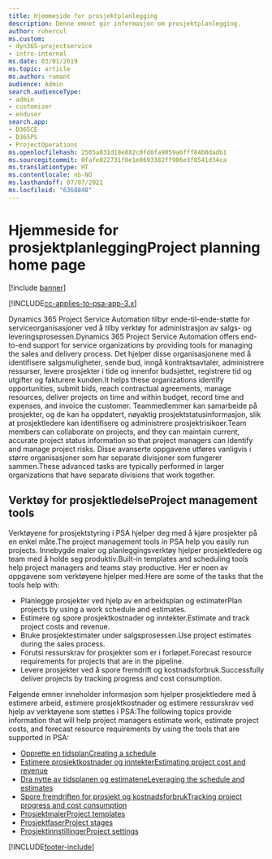 ```yaml
---
title: Hjemmeside for prosjektplanlegging
description: Denne emnet gir informasjon om prosjektplanlegging.
author: ruhercul
ms.custom:
- dyn365-projectservice
- intro-internal
ms.date: 03/01/2019
ms.topic: article
ms.author: rumant
audience: Admin
search.audienceType:
- admin
- customizer
- enduser
search.app:
- D365CE
- D365PS
- ProjectOperations
ms.openlocfilehash: 2505a831d18e882c0fd8fa9059a6fff84b0dadb1
ms.sourcegitcommit: 0fafe022731f0e1e8693382ff906e3f8541d34ca
ms.translationtype: HT
ms.contentlocale: nb-NO
ms.lasthandoff: 07/07/2021
ms.locfileid: "6368848"
---
```

# <a name="project-planning-home-page"></a><span data-ttu-id="9f34b-103">Hjemmeside for prosjektplanlegging</span><span class="sxs-lookup"><span data-stu-id="9f34b-103">Project planning home page</span></span>

[!include [banner](../includes/psa-now-project-operations.md)]

[!INCLUDE[cc-applies-to-psa-app-3.x](../includes/cc-applies-to-psa-app-3x.md)]

<span data-ttu-id="9f34b-104">Dynamics 365 Project Service Automation tilbyr ende-til-ende-støtte for serviceorganisasjoner ved å tilby verktøy for administrasjon av salgs- og leveringsprosessen.</span><span class="sxs-lookup"><span data-stu-id="9f34b-104">Dynamics 365 Project Service Automation offers end-to-end support for service organizations by providing tools for managing the sales and delivery process.</span></span> <span data-ttu-id="9f34b-105">Det hjelper disse organisasjonene med å identifisere salgsmuligheter, sende bud, inngå kontraktsavtaler, administrere ressurser, levere prosjekter i tide og innenfor budsjettet, registrere tid og utgifter og fakturere kunden.</span><span class="sxs-lookup"><span data-stu-id="9f34b-105">It helps these organizations identify opportunities, submit bids, reach contractual agreements, manage resources, deliver projects on time and within budget, record time and expenses, and invoice the customer.</span></span> <span data-ttu-id="9f34b-106">Teammedlemmer kan samarbeide på prosjekter, og de kan ha oppdatert, nøyaktig prosjektstatusinformasjon, slik at prosjektledere kan identifisere og administrere prosjektrisikoer.</span><span class="sxs-lookup"><span data-stu-id="9f34b-106">Team members can collaborate on projects, and they can maintain current, accurate project status information so that project managers can identify and manage project risks.</span></span> <span data-ttu-id="9f34b-107">Disse avanserte oppgavene utføres vanligvis i større organisasjoner som har separate divisjoner som fungerer sammen.</span><span class="sxs-lookup"><span data-stu-id="9f34b-107">These advanced tasks are typically performed in larger organizations that have separate divisions that work together.</span></span>

## <a name="project-management-tools"></a><span data-ttu-id="9f34b-108">Verktøy for prosjektledelse</span><span class="sxs-lookup"><span data-stu-id="9f34b-108">Project management tools</span></span>

<span data-ttu-id="9f34b-109">Verktøyene for prosjektstyring i PSA hjelper deg med å kjøre prosjekter på en enkel måte.</span><span class="sxs-lookup"><span data-stu-id="9f34b-109">The project management tools in PSA help you easily run projects.</span></span> <span data-ttu-id="9f34b-110">Innebygde maler og planleggingsverktøy hjelper prosjektledere og team med å holde seg produktiv.</span><span class="sxs-lookup"><span data-stu-id="9f34b-110">Built-in templates and scheduling tools help project managers and teams stay productive.</span></span> <span data-ttu-id="9f34b-111">Her er noen av oppgavene som verktøyene hjelper med:</span><span class="sxs-lookup"><span data-stu-id="9f34b-111">Here are some of the tasks that the tools help with:</span></span>

- <span data-ttu-id="9f34b-112">Planlegge prosjekter ved hjelp av en arbeidsplan og estimater</span><span class="sxs-lookup"><span data-stu-id="9f34b-112">Plan projects by using a work schedule and estimates.</span></span>
- <span data-ttu-id="9f34b-113">Estimere og spore prosjektkostnader og inntekter.</span><span class="sxs-lookup"><span data-stu-id="9f34b-113">Estimate and track project costs and revenue.</span></span>
- <span data-ttu-id="9f34b-114">Bruke prosjektestimater under salgsprosessen.</span><span class="sxs-lookup"><span data-stu-id="9f34b-114">Use project estimates during the sales process.</span></span>
- <span data-ttu-id="9f34b-115">Forutsi ressurskrav for prosjekter som er i forløpet.</span><span class="sxs-lookup"><span data-stu-id="9f34b-115">Forecast resource requirements for projects that are in the pipeline.</span></span>
- <span data-ttu-id="9f34b-116">Levere prosjekter ved å spore fremdrift og kostnadsforbruk.</span><span class="sxs-lookup"><span data-stu-id="9f34b-116">Successfully deliver projects by tracking progress and cost consumption.</span></span>

<span data-ttu-id="9f34b-117">Følgende emner inneholder informasjon som hjelper prosjektledere med å estimere arbeid, estimere prosjektkostnader og estimere ressurskrav ved hjelp av verktøyene som støttes i PSA:</span><span class="sxs-lookup"><span data-stu-id="9f34b-117">The following topics provide information that will help project managers estimate work, estimate project costs, and forecast resource requirements by using the tools that are supported in PSA:</span></span>

- [<span data-ttu-id="9f34b-118">Opprette en tidsplan</span><span class="sxs-lookup"><span data-stu-id="9f34b-118">Creating a schedule</span></span>](project-creating.md)
- [<span data-ttu-id="9f34b-119">Estimere prosjektkostnader og inntekter</span><span class="sxs-lookup"><span data-stu-id="9f34b-119">Estimating project cost and revenue</span></span>](project-estimating.md)
- [<span data-ttu-id="9f34b-120">Dra nytte av tidsplanen og estimatene</span><span class="sxs-lookup"><span data-stu-id="9f34b-120">Leveraging the schedule and estimates</span></span>](project-leveraging.md)
- [<span data-ttu-id="9f34b-121">Spore fremdriften for prosjekt og kostnadsforbruk</span><span class="sxs-lookup"><span data-stu-id="9f34b-121">Tracking project progress and cost consumption</span></span>](project-tracking.md)
- [<span data-ttu-id="9f34b-122">Prosjektmaler</span><span class="sxs-lookup"><span data-stu-id="9f34b-122">Project templates</span></span>](project-templates.md)
- [<span data-ttu-id="9f34b-123">Prosjektfaser</span><span class="sxs-lookup"><span data-stu-id="9f34b-123">Project stages</span></span>](project-stages.md)
- [<span data-ttu-id="9f34b-124">Prosjektinnstillinger</span><span class="sxs-lookup"><span data-stu-id="9f34b-124">Project settings</span></span>](project-settings.md)


[!INCLUDE[footer-include](../includes/footer-banner.md)]